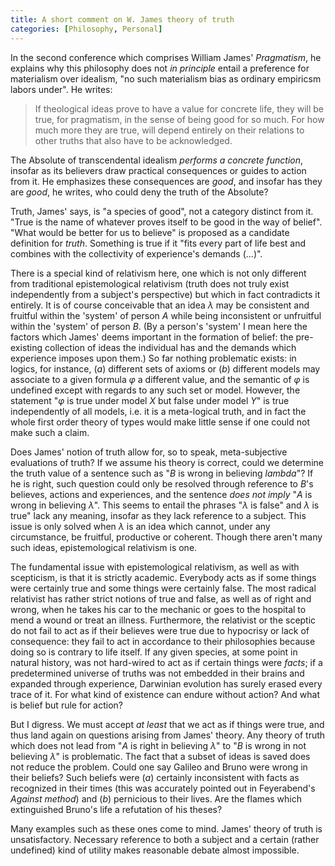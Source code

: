 ```yaml
---
title: A short comment on W. James theory of truth
categories: [Philosophy, Personal]
---
```


In the second conference which comprises William James' *Pragmatism*, he
explains why this philosophy does not *in principle* entail a preference for
materialism over idealism, "no such materialism bias as ordinary empiricsm
labors under". He writes:

> If theological ideas prove to have a value for concrete life, they will be
> true, for pragmatism, in the sense of being good for so much. For how much
> more they are true, will depend entirely on their relations to other truths
> that also have to be acknowledged.

The Absolute of transcendental idealism *performs a concrete function*, insofar
as its believers draw practical consequences or guides to action from it. He
emphasizes these consequences are *good*, and insofar has they are *good*, he
writes, who could deny the truth of the Absolute?

Truth, James' says, is "a species of good", not a category distinct from it.
"True is the name of whatever proves itself to be good in the way of belief".
"What would be better for us to believe" is proposed as a candidate definition
for *truth*. Something is true if it "fits every part of life best and combines
with the collectivity of experience's demands (...)".

There is a special kind of relativism here, one which is not only different
from traditional epistemological relativism (truth does not truly exist
independently from a subject's perspective) but which in fact contradicts it
entirely. It is of course conceivable that an idea $\lambda$ may be consistent
and fruitful within the 'system' of person $A$ while being inconsistent or
unfruitful within the 'system' of person $B$. (By a person's 'system' I mean
here the factors which James' deems important in the formation of belief: the
pre-existing collection of ideas the individual has and the demands which
experience imposes upon them.) So far nothing problematic exists: in logics, for
instance, $(a)$ different sets of axioms or $(b)$ different models may associate
to a given formula $\varphi$ a different value, and the semantic of $\varphi$ is
undefined except with regards to any such set or model. However, the statement 
"$\varphi$ is true under model $X$ but false under model $Y$" is true
independently of all models, i.e. it is a meta-logical truth, and in fact the
whole first order theory of types would make little sense if one could not make
such a claim. 

Does James' notion of truth allow for, so to speak, meta-subjective evaluations
of truth? If we assume his theory is correct, could we determine the truth value
of a sentence such as "$B$ is wrong in believing $lambda$"? If he is right, such
question could only be resolved through reference to $B$'s believes, actions and
experiences, and the sentence *does not imply* "$A$ is wrong in believing
$\lambda$". This seems to entail the phrases "$\lambda$ is false" and $\lambda$
is true" lack any meaning, insofar as they lack reference to a subject. This
issue is only solved when $\lambda$ is an idea which cannot, under any
circumstance, be fruitful, productive or coherent. Though there aren't many such
ideas, epistemological relativism is one. 

The fundamental issue with epistemological relativism, as well as with
scepticism, is that it is strictly academic. Everybody acts as if some things
were certainly true and some things were certainly false. The most radical
relativist has rather strict notions of true and false, as well as of right and
wrong, when he takes his car to the mechanic or goes to the hospital to mend a
wound or treat an illness. Furthermore, the relativist or the sceptic do not
fail to act as if their believes were true due to hypocrisy or lack of
consequence: they fail to act in accordance to their philosophies because doing
so is contrary to life itself. If any given species, at some point in natural
history, was not hard-wired to act as if certain things were *facts*; if a
predetermined universe of truths was not embedded in their brains and expanded
through experience, Darwinian evolution has surely erased every trace of it. For
what kind of existence can endure without action? And what is belief but rule
for action?

But I digress. We must accept *at least* that we act as if things were true, and
thus land again on questions arising from James' theory. Any theory of truth
which does not lead from "$A$ is right in believing $\lambda$" to "$B$ is wrong
in not believing $\lambda$" is problematic. The fact that a subset of ideas is
saved does not reduce the problem. Could one say Galileo and Bruno were wrong in
their beliefs? Such beliefs were $(a)$ certainly inconsistent with facts as
recognized in their times (this was accurately pointed out in Feyerabend's
*Against method*) and $(b)$ pernicious to their lives. Are the flames which
extinguished Bruno's life a refutation of his theses? 

Many examples such as these ones come to mind. James' theory of truth is
unsatisfactory. Necessary reference to both a subject and a certain (rather
undefined) kind of utility makes reasonable debate almost impossible.

















